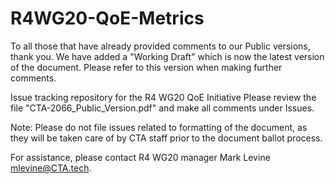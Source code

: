 # R4WG20-QoE-Metrics

To all those that have already provided comments to our Public versions, thank you. We have added a "Working Draft" which is now the latest version of the document. Please refer to this version when making further comments.

Issue tracking repository for the R4 WG20 QoE Initiative
Please review the file "CTA-2066_Public_Version.pdf" and make all comments under Issues.

Note: Please do not file issues related to formatting of the document, as they will be taken care 
of by CTA staff prior to the document ballot process.

For assistance, please contact R4 WG20 manager Mark Levine <mlevine@CTA.tech>.

 
